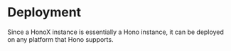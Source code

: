 # Deployment

Since a HonoX instance is essentially a Hono instance, it can be deployed on any platform that Hono supports.
